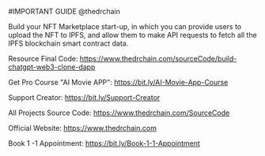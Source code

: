 #IMPORTANT GUIDE
@thedrchain

Build your NFT Marketplace start-up, in which you can provide users to upload the NFT to IPFS, and allow them to make API requests to fetch all the IPFS blockchain smart contract data.

Resource Final Code: https://www.thedrchain.com/sourceCode/build-chatgpt-web3-clone-dapp

Get Pro Course "AI Movie APP": https://bit.ly/AI-Movie-App-Course

Support Creator: https://bit.ly/Support-Creator

All Projects Source Code: https://www.thedrchain.com/SourceCode

Official Website: https://www.thedrchain.com

Book 1 -1 Appointment: https://bit.ly/Book-1-1-Appointment
